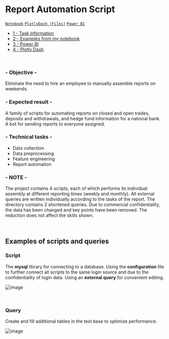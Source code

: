 # Report Automation Script

<code>[Notebook](Sales%20Management.ipynb)</code>
<code>[PlotlyDash (Files)](Plotly%20Dash/index.py)</code>
<code>[Power BI](Sales%20Management%20Dashboard.pbix)</code>

- [1 - Task information](#--objective--)
- [2 - Examples from my notebook](#examples-from-my-notebook)
- [3 - Power BI](#power-bi)
- [4 - Plotly Dash](#plotly-dash)

<br>

### - Objective -
Eliminate the need to hire an employee to manually assemble reports on weekends. 

### - Expected result -
A family of scripts for automating reports on closed and open trades, deposits and withdrawals, and hedge fund information for a national bank. A bot for sending reports to everyone assigned.

### - Technical tasks -
- Data collection
- Data preprocessing
- Feature engineering
- Report automation

### - NOTE -
The project contains 4 scripts, each of which performs its individual assembly at different reporting times (weekly and monthly). All external queries are written individually according to the tasks of the report. The directory contains 2 shortened queries. Due to commercial confidentiality, the data has been changed and key points have been removed. The reduction does not affect the skills shown.


<br>

## Examples of scripts and queries
### Script

The <b>mysql</b> library for connecting to a database. Using the <b>configuration</b> file to further connect all scripts to the same login source and due to the confidentiality of login data. Using an <b>external query</b> for convenient editing.

![image](https://github.com/leopoldgerber/portfolio/assets/114569329/b916f91e-23ec-4957-9709-b15cc438a107)

<br>

### Query
Create and fill additional tables in the test base to optimize performance.

![image](https://github.com/leopoldgerber/portfolio/assets/114569329/27757d60-9db4-42ce-9f95-5eb4e5d06991)

